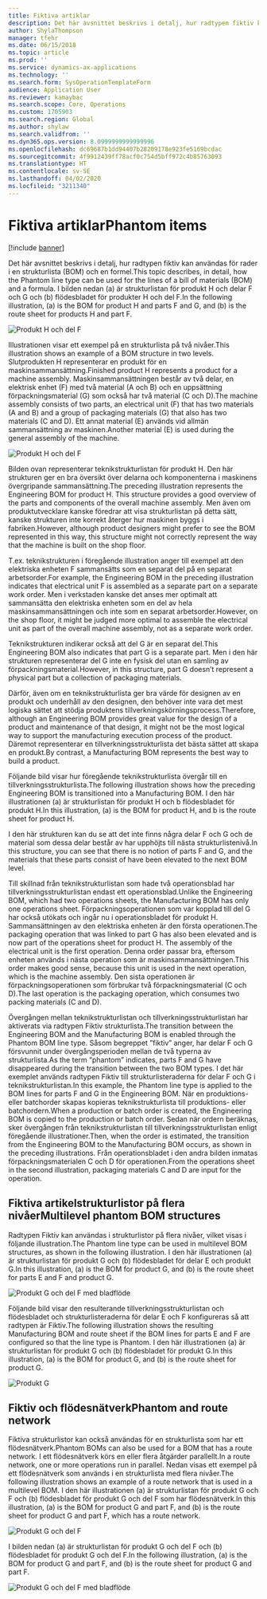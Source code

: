 ```yaml
---
title: Fiktiva artiklar
description: Det här avsnittet beskrivs i detalj, hur radtypen fiktiv kan användas för rader i en strukturlista (BOM) och en formel i Dynamics 365 Supply Chain Management.
author: ShylaThompson
manager: tfehr
ms.date: 06/15/2018
ms.topic: article
ms.prod: ''
ms.service: dynamics-ax-applications
ms.technology: ''
ms.search.form: SysOperationTemplateForm
audience: Application User
ms.reviewer: kamaybac
ms.search.scope: Core, Operations
ms.custom: 1705903
ms.search.region: Global
ms.author: shylaw
ms.search.validfrom: ''
ms.dyn365.ops.version: 8.0999999999999996
ms.openlocfilehash: dc69687b1dd94407b28209178e923fe5169bcdac
ms.sourcegitcommit: 4f9912439ff78acf0c754d5bff972c4b85763093
ms.translationtype: HT
ms.contentlocale: sv-SE
ms.lasthandoff: 04/02/2020
ms.locfileid: "3211340"
---
```

# <a name="phantom-items"></a><span data-ttu-id="03726-103">Fiktiva artiklar</span><span class="sxs-lookup"><span data-stu-id="03726-103">Phantom items</span></span>

[!include [banner](../includes/banner.md)]

<span data-ttu-id="03726-104">Det här avsnittet beskrivs i detalj, hur radtypen fiktiv kan användas för rader i en strukturlista (BOM) och en formel.</span><span class="sxs-lookup"><span data-stu-id="03726-104">This topic describes, in detail, how the Phantom line type can be used for the lines of a bill of materials (BOM) and a formula.</span></span> <span data-ttu-id="03726-105">I bilden nedan (a) är strukturlistan för produkt H och delar F och G och (b) flödesbladet för produkter H och del F.</span><span class="sxs-lookup"><span data-stu-id="03726-105">In the following illustration, (a) is the BOM for product H and parts F and G, and (b) is the route sheet for products H and part F.</span></span>

![Produkt H och del F](media/product-H-part-F.png)


<span data-ttu-id="03726-107">Illustrationen visar ett exempel på en strukturlista på två nivåer.</span><span class="sxs-lookup"><span data-stu-id="03726-107">This illustration shows an example of a BOM structure in two levels.</span></span> <span data-ttu-id="03726-108">Slutprodukten H representerar en produkt för en maskinsammansättning.</span><span class="sxs-lookup"><span data-stu-id="03726-108">Finished product H represents a product for a machine assembly.</span></span> <span data-ttu-id="03726-109">Maskinsammansättningen består av två delar, en elektrisk enhet (F) med två material (A och B) och en uppsättning förpackningsmaterial (G) som också har två material (C och D).</span><span class="sxs-lookup"><span data-stu-id="03726-109">The machine assembly consists of two parts, an electrical unit (F) that has two materials (A and B) and a group of packaging materials (G) that also has two materials (C and D).</span></span> <span data-ttu-id="03726-110">Ett annat material (E) används vid allmän sammansättning av maskinen.</span><span class="sxs-lookup"><span data-stu-id="03726-110">Another material (E) is used during the general assembly of the machine.</span></span>

![Produkt H och del F](media/product-H-part-B.png)

<span data-ttu-id="03726-112">Bilden ovan representerar teknikstrukturlistan för produkt H. Den här strukturen ger en bra översikt över delarna och komponenterna i maskinens övergripande sammansättning.</span><span class="sxs-lookup"><span data-stu-id="03726-112">The preceding illustration represents the Engineering BOM for product H. This structure provides a good overview of the parts and components of the overall machine assembly.</span></span> <span data-ttu-id="03726-113">Men även om produktutvecklare kanske föredrar att visa strukturlistan på detta sätt, kanske strukturen inte korrekt återger hur maskinen byggs i fabriken.</span><span class="sxs-lookup"><span data-stu-id="03726-113">However, although product designers might prefer to see the BOM represented in this way, this structure might not correctly represent the way that the machine is built on the shop floor.</span></span> 

<span data-ttu-id="03726-114">T.ex. teknikstrukturen i föregående illustration anger till exempel att den elektriska enheten F sammansätts som en separat del på en separat arbetsorder.</span><span class="sxs-lookup"><span data-stu-id="03726-114">For example, the Engineering BOM in the preceding illustration indicates that electrical unit F is assembled as a separate part on a separate work order.</span></span> <span data-ttu-id="03726-115">Men i verkstaden kanske det anses mer optimalt att sammansätta den elektriska enheten som en del av hela maskinsammansättningen och inte som en separat arbetsorder.</span><span class="sxs-lookup"><span data-stu-id="03726-115">However, on the shop floor, it might be judged more optimal to assemble the electrical unit as part of the overall machine assembly, not as a separate work order.</span></span>

<span data-ttu-id="03726-116">Teknikstrukturen indikerar också att del G är en separat del.</span><span class="sxs-lookup"><span data-stu-id="03726-116">This Engineering BOM also indicates that part G is a separate part.</span></span> <span data-ttu-id="03726-117">Men i den här strukturen representerar del G inte en fysisk del utan en samling av förpackningsmaterial.</span><span class="sxs-lookup"><span data-stu-id="03726-117">However, in this structure, part G doesn’t represent a physical part but a collection of packaging materials.</span></span> 

<span data-ttu-id="03726-118">Därför, även om en teknikstrukturlista ger bra värde för designen av en produkt och underhåll av den designen, den behöver inte vara det mest logiska sättet att stödja produktens tillverkningskörningsprocess.</span><span class="sxs-lookup"><span data-stu-id="03726-118">Therefore, although an Engineering BOM provides great value for the design of a product and maintenance of that design, it might not be the most logical way to support the manufacturing execution process of the product.</span></span> <span data-ttu-id="03726-119">Däremot representerar en tillverkningsstrukturlista det bästa sättet att skapa en produkt.</span><span class="sxs-lookup"><span data-stu-id="03726-119">By contrast, a Manufacturing BOM represents the best way to build a product.</span></span>

<span data-ttu-id="03726-120">Följande bild visar hur föregående teknikstrukturlista övergår till en tillverkningsstrukturlista.</span><span class="sxs-lookup"><span data-stu-id="03726-120">The following illustration shows how the preceding Engineering BOM is transitioned into a Manufacturing BOM.</span></span> <span data-ttu-id="03726-121">I den här illustrationen (a) är strukturlistan för produkt H och b flödesbladet för produkt H.</span><span class="sxs-lookup"><span data-stu-id="03726-121">In this illustration, (a) is the BOM for product H, and b is the route sheet for product H.</span></span>

<span data-ttu-id="03726-122">I den här strukturen kan du se att det inte finns några delar F och G och de material som dessa delar består av har upphöjts till nästa strukturlistenivå.</span><span class="sxs-lookup"><span data-stu-id="03726-122">In this structure, you can see that there is no notion of parts F and G, and the materials that these parts consist of have been elevated to the next BOM level.</span></span> 

<span data-ttu-id="03726-123">Till skillnad från teknikstrukturlistan som hade två operationsblad har tillverkningsstrukturlistan endast ett operationsblad.</span><span class="sxs-lookup"><span data-stu-id="03726-123">Unlike the Engineering BOM, which had two operations sheets, the Manufacturing BOM has only one operations sheet.</span></span> <span data-ttu-id="03726-124">Förpackningsoperationen som var kopplad till del G har också utökats och ingår nu i operationsbladet för produkt H. Sammansättningen av den elektriska enheten är den första operationen.</span><span class="sxs-lookup"><span data-stu-id="03726-124">The packaging operation that was linked to part G has also been elevated and is now part of the operations sheet for product H. The assembly of the electrical unit is the first operation.</span></span> <span data-ttu-id="03726-125">Denna order passar bra, eftersom enheten används i nästa operation som är maskinsammansättningen.</span><span class="sxs-lookup"><span data-stu-id="03726-125">This order makes good sense, because this unit is used in the next operation, which is the machine assembly.</span></span> <span data-ttu-id="03726-126">Den sista operationen är förpackningsoperationen som förbrukar två förpackningsmaterial (C och D).</span><span class="sxs-lookup"><span data-stu-id="03726-126">The last operation is the packaging operation, which consumes two packing materials (C and D).</span></span>

<span data-ttu-id="03726-127">Övergången mellan teknikstrukturlistan och tillverkningsstrukturlistan har aktiverats via radtypen Fiktiv strukturlista.</span><span class="sxs-lookup"><span data-stu-id="03726-127">The transition between the Engineering BOM and the Manufacturing BOM is enabled through the Phantom BOM line type.</span></span> <span data-ttu-id="03726-128">Såsom begreppet ”fiktiv” anger, har delar F och G försvunnit under övergångsperioden mellan de två typerna av strukturlista.</span><span class="sxs-lookup"><span data-stu-id="03726-128">As the term “phantom” indicates, parts F and G have disappeared during the transition between the two BOM types.</span></span> <span data-ttu-id="03726-129">I det här exemplet används radtypen Fiktiv till strukturlisteraderna för delar F och G i teknikstrukturlistan.</span><span class="sxs-lookup"><span data-stu-id="03726-129">In this example, the Phantom line type is applied to the BOM lines for parts F and G in the Engineering BOM.</span></span> <span data-ttu-id="03726-130">När en produktions- eller batchorder skapas kopieras teknikstrukturlista till produktions- eller batchordern.</span><span class="sxs-lookup"><span data-stu-id="03726-130">When a production or batch order is created, the Engineering BOM is copied to the production or batch order.</span></span> <span data-ttu-id="03726-131">Sedan när ordern beräknas, sker övergången från teknikstrukturlistan till tillverkningsstrukturlistan enligt föregående illustrationer.</span><span class="sxs-lookup"><span data-stu-id="03726-131">Then, when the order is estimated, the transition from the Engineering BOM to the Manufacturing BOM occurs, as shown in the preceding illustrations.</span></span> <span data-ttu-id="03726-132">Från operationsbladet i den andra bilden inmatas förpackningsmaterialen C och D för operationen.</span><span class="sxs-lookup"><span data-stu-id="03726-132">From the operations sheet in the second illustration, packaging materials C and D are input for the operation.</span></span> 

## <a name="multilevel-phantom-bom-structures"></a><span data-ttu-id="03726-133">Fiktiva artikelstrukturlistor på flera nivåer</span><span class="sxs-lookup"><span data-stu-id="03726-133">Multilevel phantom BOM structures</span></span>
<span data-ttu-id="03726-134">Radtypen Fiktiv kan användas i strukturlistor på flera nivåer, vilket visas i följande illustration.</span><span class="sxs-lookup"><span data-stu-id="03726-134">The Phantom line type can be used in multilevel BOM structures, as shown in the following illustration.</span></span> <span data-ttu-id="03726-135">I den här illustrationen (a) är strukturlistan för produkt G och (b) flödesbladet för delar E och produkt G.</span><span class="sxs-lookup"><span data-stu-id="03726-135">In this illustration, (a) is the BOM for product G, and (b) is the route sheet for parts E and F and product G.</span></span> 

![Produkt G och del F med bladflöde](media/product-G-route-sheet-G.png)


<span data-ttu-id="03726-137">Följande bild visar den resulterande tillverkningsstrukturlistan och flödesbladet och strukturlisteraderna för delar E och F konfigureras så att radtypen är Fiktiv.</span><span class="sxs-lookup"><span data-stu-id="03726-137">The following illustration shows the resulting Manufacturing BOM and route sheet if the BOM lines for parts E and F are configured so that the line type is Phantom.</span></span> <span data-ttu-id="03726-138">I den här illustrationen (a) är strukturlistan för produkt G och (b) flödesbladet för produkt G.</span><span class="sxs-lookup"><span data-stu-id="03726-138">In this illustration, (a) is the BOM for product G, and (b) is the route sheet for product G.</span></span>

![Produkt G](media/product-G.png)


## <a name="phantom-and-route-network"></a><span data-ttu-id="03726-140">Fiktiv och flödesnätverk</span><span class="sxs-lookup"><span data-stu-id="03726-140">Phantom and route network</span></span>
<span data-ttu-id="03726-141">Fiktiva strukturlistor kan också användas för en strukturlista som har ett flödesnätverk.</span><span class="sxs-lookup"><span data-stu-id="03726-141">Phantom BOMs can also be used for a BOM that has a route network.</span></span> <span data-ttu-id="03726-142">I ett flödesnätverk körs en eller flera åtgärder parallellt.</span><span class="sxs-lookup"><span data-stu-id="03726-142">In a route network, one or more operations run in parallel.</span></span> <span data-ttu-id="03726-143">Nedan visas ett exempel på ett flödesnätverk som används i en strukturlista med flera nivåer.</span><span class="sxs-lookup"><span data-stu-id="03726-143">The following illustration shows an example of a route network that is used in a multilevel BOM.</span></span> <span data-ttu-id="03726-144">I den här illustrationen (a) är strukturlistan för produkt G och F och (b) flödesbladet för produkt G och del F som har flödesnätverk.</span><span class="sxs-lookup"><span data-stu-id="03726-144">In this illustration, (a) is the BOM for product G and part F, and (b) is the route sheet for product G and part F, which has a route network.</span></span>

![Produkt G och del F](media/product-G-part-F.png)


<span data-ttu-id="03726-146">I bilden nedan (a) är strukturlistan för produkt G och del F och (b) flödesbladet för produkt G och del F.</span><span class="sxs-lookup"><span data-stu-id="03726-146">In the following illustration, (a) is the BOM for product G and part F, and (b) is the route sheet for product G and part F.</span></span>

![Produkt G och del F med bladflöde](media/product-G-part-F-with-route-sheet.png)
